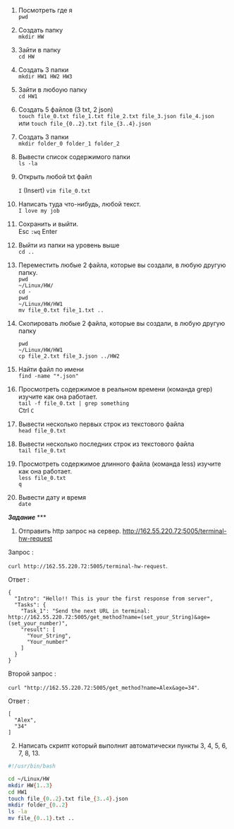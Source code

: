 1) Посмотреть где я  
`pwd`

2) Создать папку  
`mkdir HW`

3) Зайти в папку  
`cd HW`

4) Создать 3 папки  
`mkdir HW1 HW2 HW3`

5) Зайти в любоую папку  
`cd HW1`

6) Создать 5 файлов (3 txt, 2 json)  
`touch file_0.txt file_1.txt file_2.txt file_3.json file_4.json`  
или
`touch file_{0..2}.txt file_{3..4}.json`

7) Создать 3 папки   
`mkdir folder_0 folder_1 folder_2`  

8) Вывести список содержимого папки   
`ls -la`

9) Открыть любой txt файл

      `I` (Insert) `vim file_0.txt`

10) Написать туда что-нибудь, любой текст.   
`I love my job`

11) Сохранить и выйти.   
Esc `:wq` Enter

12) Выйти из папки на уровень выше   
`cd ..`

13) Переместить любые 2 файла, которые вы создали, в любую другую папку.   
`pwd`  
`~/Linux/HW/`  
`cd -`  
`pwd`  
`~/Linux/HW/HW1`  
`mv file_0.txt file_1.txt ..` 

14) Скопировать любые 2 файла, которые вы создали, в любую другую папку

      `pwd`  
      `~/Linux/HW/HW1`  
      `cp file_2.txt file_3.json ../HW2`  
      
15) Найти файл по имени  
`find -name "*.json"`  

16) Просмотреть содержимое в реальном времени (команда grep) изучите как она работает.  
`tail -f file_0.txt | grep something`  
Ctrl `C`  

17) Вывести несколько первых строк из текстового файла  
`head file_0.txt`  

18) Вывести несколько последних строк из текстового файла   
`tail file_0.txt`

19) Просмотреть содержимое длинного файла (команда less) изучите как она работает.  
`less file_0.txt`  
`q`

20) Вывести дату и время  
`date`

***Задание*** ***

1) Отправить http запрос на сервер.
http://162.55.220.72:5005/terminal-hw-request 

Запрос :   

`curl http://162.55.220.72:5005/terminal-hw-request`.  
 
Ответ :

``` 
{
  "Intro": "Hello!! This is your the first response from server", 
  "Tasks": {
    "Task_1": "Send the next URL in terminal: http://162.55.220.72:5005/get_method?name=(set_your_String)&age=(set_your_number)", 
    "result": [
      "Your_String", 
      "Your_number"
    ]
  }
}
```

Второй запрос :   

`curl "http://162.55.220.72:5005/get_method?name=Alex&age=34"`.  

Ответ :

``` 
[
  "Alex", 
  "34"
]
```

2) Написать скрипт который выполнит автоматически пункты 3, 4, 5, 6, 7, 8, 13.  

```bash
#!/usr/bin/bash

cd ~/Linux/HW
mkdir HW{1..3}
cd HW1
touch file_{0..2}.txt file_{3..4}.json
mkdir folder_{0..2}
ls -la
mv file_{0..1}.txt ..
```

